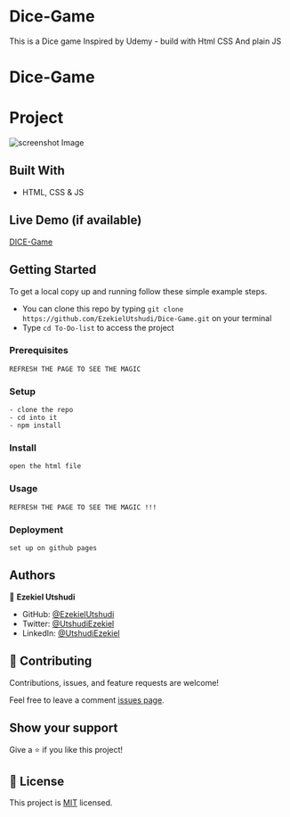 # Dice-Game
This is a Dice game Inspired by Udemy - build with Html CSS And plain JS

# Dice-Game

# Project 

![screenshot Image](/)

## Built With

- HTML, CSS & JS


## Live Demo (if available)

[DICE-Game](https://ezekielutshudi.github.io/Dice-Game/)

## Getting Started

To get a local copy up and running follow these simple example steps.

- You can clone this repo by typing `git clone https://github.com/EzekielUtshudi/Dice-Game.git` on your terminal
- Type `cd To-Do-list` to access the project

### Prerequisites

```
REFRESH THE PAGE TO SEE THE MAGIC
```

### Setup

```
- clone the repo
- cd into it
- npm install
```

### Install

```
open the html file
```

### Usage

```
REFRESH THE PAGE TO SEE THE MAGIC !!!
```

### Deployment

```
set up on github pages
```

## Authors

👤 **Ezekiel Utshudi**

- GitHub: [@EzekielUtshudi](https://github.com/EzekielUtshudi)
- Twitter: [@UtshudiEzekiel](https://twitter.com/UtshudiEzekiel)
- LinkedIn: [@UtshudiEzekiel](https://www.linkedin.com/in/ezekiel-utshudi-195782162/)

## 🤝 Contributing

Contributions, issues, and feature requests are welcome!

Feel free to leave a comment [issues page]().

## Show your support

Give a ⭐️ if you like this project!

## 📝 License

This project is [MIT](./MIT.md) licensed.
